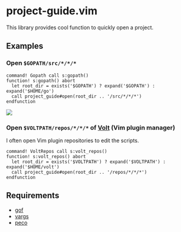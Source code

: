 # project-guide.vim

This library provides cool function to quickly open a project.

## Examples

### Open `$GOPATH/src/*/*/*`

```vim
command! Gopath call s:gopath()
function! s:gopath() abort
  let root_dir = exists('$GOPATH') ? expand('$GOPATH') : expand('$HOME/go')
  call project_guide#open(root_dir .. '/src/*/*/*')
endfunction
```

![](https://i.imgur.com/YJ4qWsT.gif)

### Open `$VOLTPATH/repos/*/*/*` of [Volt](https://github.com/vim-volt/volt) (Vim plugin manager)

I often open Vim plugin repositories to edit the scripts.

```vim
command! VoltRepos call s:volt_repos()
function! s:volt_repos() abort
  let root_dir = exists('$VOLTPATH') ? expand('$VOLTPATH') : expand('$HOME/volt')
  call project_guide#open(root_dir .. '/repos/*/*/*')
endfunction
```

## Requirements

* [gof](https://github.com/mattn/gof)
* [vargs](https://github.com/tyru/vargs)
* [peco](https://github.com/peco/peco)
